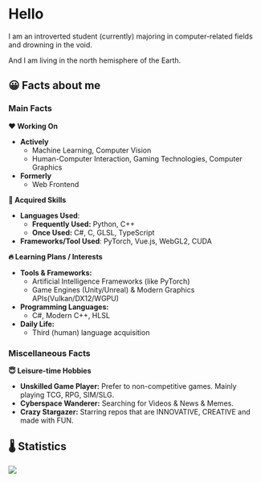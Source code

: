 #  Hello
I am an introverted student (currently) majoring in computer-related fields and drowning in the void.

And I am living in the north hemisphere of the Earth.

## 😀 Facts about me
### Main Facts
**❤ Working On**
- **Actively**
  - Machine Learning, Computer Vision
  - Human-Computer Interaction, Gaming Technologies, Computer Graphics
- **Formerly**
  - Web Frontend

**🌟 Acquired Skills**

- **Languages Used**:
  - **Frequently Used:** Python, C++
  - **Once Used:** C\#, C, GLSL, TypeScript
- **Frameworks/Tool Used**: PyTorch, Vue.js, WebGL2, CUDA

**🔥 Learning Plans / Interests**

- **Tools & Frameworks:**
  - Artificial Intelligence Frameworks (like PyTorch)
  - Game Engines (Unity/Unreal) & Modern Graphics APIs(Vulkan/DX12/WGPU)
- **Programming Languages:**
  - C\#, Modern C++, HLSL
- **Daily Life:**
  - Third (human) language acquisition

### Miscellaneous Facts

**😇 Leisure-time Hobbies**
- **Unskilled Game Player:** Prefer to non-competitive games. Mainly playing TCG, RPG, SIM/SLG. 
- **Cyberspace Wanderer:** Searching for Videos & News & Memes.
- **Crazy Stargazer:** Starring repos that are INNOVATIVE, CREATIVE and made with FUN.

## 🌡 Statistics<br/>
![](https://github-readme-stats.vercel.app/api/top-langs/?username=aeroraven&line_height=21&theme=vue&layout=compact&langs_count=16)



